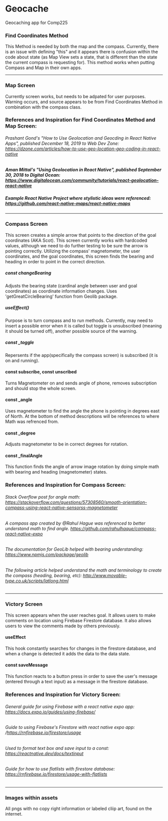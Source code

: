 # Geocache
Geocaching app for Comp225

### Find Coordinates Method 
This Method is needed by both the map and the compass. Currently, there is an issue with defining "this" and it appears there is confusion within the code about state (as Map View sets a state, that is different than the state the current compass is requesting for). This method works when putting Compass and Map in their own apps.

____________________

### Map Screen 
Currently screen works, but needs to be adpated for user purposes. Warning occurs, and source appears to be from Find Coordinates Method in combination with the compass class. 
### References and Inspiration for Find Coordinates Method and Map Screen: 

###### Prashant Gond's "How to Use Geolocation and Geocding in React Native Apps", published December 18, 2019 to Web Dev Zone: https://dzone.com/articles/how-to-use-geo-location-geo-coding-in-react-native

##### Aman Mittal's "Using Geolocation in React Native", published September 30, 2018 to Digital Ocean: https://www.digitalocean.com/community/tutorials/react-geolocation-react-native

##### Example React Native Project where stylistic ideas were referenced: https://github.com/react-native-maps/react-native-maps

____________________

### Compass Screen 
This screen creates a simple arrow that points to the direction of the goal coordinates (AKA Scot). This screen currently works with hardcoded values, although we need to do further testing to be sure the arrow is pointing correctly. Utilizing the compass' magnetometer, the user coordinates, and the goal coordinates, this screen finds the bearing and heading in order to point in the correct direction. 

##### const changeBearing
Adjusts the bearing state (cardinal angle between user and goal coordinates) as coordinate information changes. Uses 'getGreatCircleBearing' function from Geolib package.

##### useEffect()
Purpose is to turn compass and to run methods. Currently, may need to insert a possible error when it is called but toggle is unsubscribed (meaning it should be turned off), another possible source of the warning. 
 
##### const _toggle
Repersents if the app(specifically the compass screen) is subscribed (it is on and running). 

#### const subscribe, const unscribed 
Turns Magnetometer on and sends angle of phone, removes subscription and should stop the whole screen. 

#### const _angle 
Uses magnetometer to find the angle the phone is pointing in degrees east of North. At the bottom of method descriptions will be references to where Math was refrenced from.

#### const _degree
Adjusts magnetometer to be in correct degrees for rotation.

#### const _finalAngle
This function finds the angle of arrow image rotation by doing simple math with bearing and heading (magnetometer) states. 

### References and Inspiration for Compass Screen: 
###### Stack Overflow post for angle math: https://stackoverflow.com/questions/57308560/smooth-orientation-compass-using-react-native-sensorss-magnetometer
###### A compass app created by @Rahul Hague was referenced to better understand math to find angle. https://github.com/rahulhaque/compass-react-native-expo
###### The documentation for GeoLib helped with bearing understanding: https://www.npmjs.com/package/geolib
###### The following article helped understand the math and terminology to create the compass (heading, bearing, etc): http://www.movable-type.co.uk/scripts/latlong.html

____________________

### Victory Screen
This screen appears when the user reaches goal. It allows users to make comments on location using Firebase Firestore database. It also allows users to view the comments made by others previously. 

#### useEffect
This hook constantly searches for changes in the firestore database, and when a change is detected it adds the data to the data state. 

#### const saveMessage
This function reacts to a button press in order to save the user's message (entered through a text input) as a message in the firestore database. 

### References and Inspiration for Victory Screen: 
###### General guide for using Firebase with a react native expo app: https://docs.expo.io/guides/using-firebase/
###### Guide to using Firebase's Firestore with react native expo app: /https://rnfirebase.io/firestore/usage
###### Used to format text box and save input to a const: https://reactnative.dev/docs/textinput
###### Guide for how to use flatlists with firestore database: https://rnfirebase.io/firestore/usage-with-flatlists

____________________


### Images within assets 
All pngs with no copy right information or labeled cliip art, found on the internet. 


